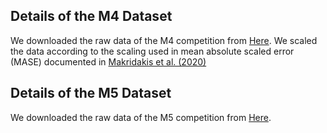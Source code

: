 ## Details of the M4 Dataset
We downloaded the raw data of the M4 competition from [Here](https://github.com/Mcompetitions/M4-methods). We scaled the data according to the scaling used in mean absolute scaled error (MASE) documented in [Makridakis et al. (2020)](https://doi.org/10.1016/j.ijforecast.2019.04.014)

## Details of the M5 Dataset
We downloaded the raw data of the M5 competition from [Here](https://github.com/Mcompetitions/M5-methods). 
